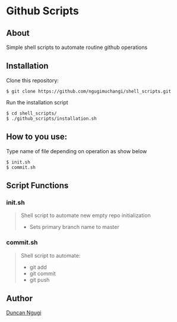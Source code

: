 # Github Scripts
## About
Simple shell scripts to automate routine github operations

## Installation
Clone this repository:

	$ git clone https://github.com/ngugimuchangi/shell_scripts.git

Run the installation script

	$ cd shell_scripts/
	$ ./github_scripts/installation.sh

## How to you use:
Type name of file depending on operation as show below

	$ init.sh
	$ commit.sh

## Script Functions
### init.sh
> Shell script to automate new empty repo initialization
> * Sets primary branch name to master

### commit.sh
> Shell script to automate:
> * git add
> * git commit 
> * git push

## Author
[Duncan Ngugi](https://github.com/ngugimuchangi)
